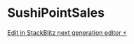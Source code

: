 # SushiPointSales

[Edit in StackBlitz next generation editor ⚡️](https://stackblitz.com/~/github.com/abadem17/SushiPointSales)